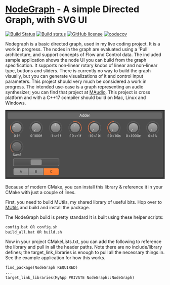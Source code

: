[NodeGraph](https://github.com/cmaughan/nodegraph) - A simple Directed Graph, with SVG UI
===================================================================================================

[![Build Status](https://travis-ci.org/cmaughan/nodegraph.svg?branch=master)](https://travis-ci.org/cmaughan/nodegraph)
[![Build status](https://ci.appveyor.com/api/projects/status/9hgmooahite233av?svg=true)](https://ci.appveyor.com/project/cmaughan/nodegraph)
[![GitHub license](https://img.shields.io/badge/license-MIT-blue.svg)](https://github.com/cmaughan/nodegraph/blob/master/LICENSE)
[![codecov](https://codecov.io/gh/cmaughan/nodegraph/branch/master/graph/badge.svg)](https://codecov.io/gh/cmaughan/nodegraph)

Nodegraph is a basic directed graph, used in my live coding project.  It is a work in progress.  The nodes in the graph are evaluated using a 'Pull' architecture, and support concepts of Flow and Control data.  The included sample application shows the node UI you can build from the graph specification. It supports non-linear rotary knobs of linear and non-linear type, buttons and sliders.  There is currently no way to build the graph visually, but you can generate visualizations of it and control input parameters.  This project should very much be considered a work in progress.  The intended use-case is a graph representing an audio synthesizer; you can find that project at [MAudio](https://github.com/cmaughan/MAudio).  This project is cross platform and with a C++17 compiler should build on Mac, Linux and Windows.

![ImGui](screenshots/sample.png)

Because of modern CMake, you can install this library & reference it in your CMake with just a couple of lines.

First, you need to build MUtils, my shared library of useful bits. Hop over to [MUtils](https://github.com/cmaughan/MUtils) and build and install the package.

The NodeGraph build is pretty standard
It is built using these helper scripts:

```
config.bat OR config.sh
build_all.bat OR build.sh
```

Now in your project CMakeLists.txt, you can add the following to reference the library and pull in all the header paths.  Note there are no include/library defines; the target_link_libraries is enough to pull all the necessary things in.  See the example application for how this works.

```
find_package(NodeGraph REQUIRED)
...
target_link_libraries(MyApp PRIVATE NodeGraph::NodeGraph)
```


